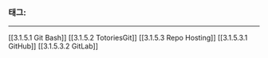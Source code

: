 ### 태그: 
---
[[3.1.5.1 Git Bash]]
[[3.1.5.2 TotoriesGit]]
[[3.1.5.3 Repo Hosting]]
	[[3.1.5.3.1 GitHub]]
	[[3.1.5.3.2 GitLab]]